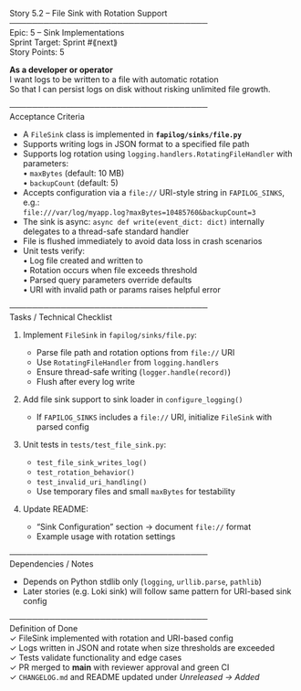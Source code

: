 Story 5.2 – File Sink with Rotation Support  
───────────────────────────────────  
Epic: 5 – Sink Implementations  
Sprint Target: Sprint #⟪next⟫  
Story Points: 5

**As a developer or operator**  
I want logs to be written to a file with automatic rotation  
So that I can persist logs on disk without risking unlimited file growth.

───────────────────────────────────  
Acceptance Criteria

- A `FileSink` class is implemented in **`fapilog/sinks/file.py`**
- Supports writing logs in JSON format to a specified file path
- Supports log rotation using `logging.handlers.RotatingFileHandler` with parameters:  
  • `maxBytes` (default: 10 MB)  
  • `backupCount` (default: 5)
- Accepts configuration via a `file://` URI-style string in `FAPILOG_SINKS`, e.g.:  
  `file:///var/log/myapp.log?maxBytes=10485760&backupCount=3`
- The sink is async: `async def write(event_dict: dict)` internally delegates to a thread-safe standard handler
- File is flushed immediately to avoid data loss in crash scenarios
- Unit tests verify:  
  • Log file created and written to  
  • Rotation occurs when file exceeds threshold  
  • Parsed query parameters override defaults  
  • URI with invalid path or params raises helpful error

───────────────────────────────────  
Tasks / Technical Checklist

1. Implement `FileSink` in `fapilog/sinks/file.py`:

   - Parse file path and rotation options from `file://` URI
   - Use `RotatingFileHandler` from `logging.handlers`
   - Ensure thread-safe writing (`logger.handle(record)`)
   - Flush after every log write

2. Add file sink support to sink loader in `configure_logging()`

   - If `FAPILOG_SINKS` includes a `file://` URI, initialize `FileSink` with parsed config

3. Unit tests in `tests/test_file_sink.py`:

   - `test_file_sink_writes_log()`
   - `test_rotation_behavior()`
   - `test_invalid_uri_handling()`
   - Use temporary files and small `maxBytes` for testability

4. Update README:
   - “Sink Configuration” section → document `file://` format
   - Example usage with rotation settings

───────────────────────────────────  
Dependencies / Notes

- Depends on Python stdlib only (`logging`, `urllib.parse`, `pathlib`)
- Later stories (e.g. Loki sink) will follow same pattern for URI-based sink config

───────────────────────────────────  
Definition of Done  
✓ FileSink implemented with rotation and URI-based config  
✓ Logs written in JSON and rotate when size thresholds are exceeded  
✓ Tests validate functionality and edge cases  
✓ PR merged to **main** with reviewer approval and green CI  
✓ `CHANGELOG.md` and README updated under _Unreleased → Added_
